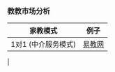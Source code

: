 ### 教教市场分析

| 家教模式                         | 例子                                      |
| :---:                           | :---:                                    |
| 1对1 (中介服务模式)               | [易教网](http://www.eduease.com/zixun.php)|                |
| 